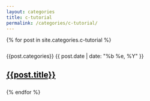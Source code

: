 ```yaml
---
layout: categories
title: c-tutorial
permalink: /categories/c-tutorial/
---
```

{% for post in site.categories.c-tutorial %}
<div style="margin-top: 5%; margin-bottom:5%;">
{{post.categories}}  {{ post.date | date: "%b %e, %Y" }}
<h2><a href="{{post.url}}"  style="color:black;"> {{post.title}}</a></h2>
</div>
{% endfor %}

